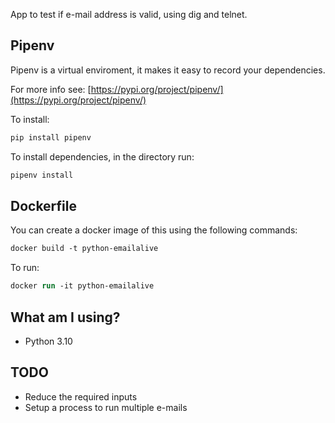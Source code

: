 App to test if e-mail address is valid, using dig and telnet.

## Pipenv

Pipenv is a virtual enviroment, it makes it easy to record your dependencies.

For more info see: [https://pypi.org/project/pipenv/](https://pypi.org/project/pipenv/)

To install:

```ps
pip install pipenv
```

To install dependencies, in the directory run:

```ps
pipenv install
```

## Dockerfile

You can create a docker image of this using the following commands:

```ps
docker build -t python-emailalive
```

To run:

```ps
docker run -it python-emailalive
```

## What am I using?

- Python 3.10

## TODO

- Reduce the required inputs
- Setup a process to run multiple e-mails
